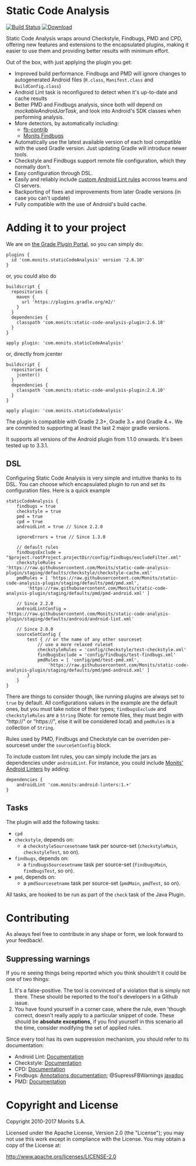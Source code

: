 # Static Code Analysis

[![Build Status](https://travis-ci.org/Monits/static-code-analysis-plugin.svg?branch=development)](https://travis-ci.org/Monits/static-code-analysis-plugin)
[![Download](https://api.bintray.com/packages/monits/monits-android/static-code-analysis-plugin/images/download.svg) ](https://bintray.com/monits/monits-android/static-code-analysis-plugin/_latestVersion)

Static Code Analysis wraps around Checkstyle, Findbugs, PMD and CPD, offering new features
and extensions to the encapsulated plugins, making it easier to use them and providing
better results with minimum effort.

Out of the box, with just applying the plugin you get:
 * Improved build performance. Findbugs and PMD will ignore changes to autogenerated
Android files (``R.class``, ``Manifest.class`` and ``BuildConfig.class``)
 * Android Lint task is reconfigured to detect when it's up-to-date and cache results
 * Better PMD and Findbugs analysis, since both will depend on *mockableAndroidJarTask*,
and look into Android's SDK classes when performing analysis.
 * More detectors, by automatically including:
   * [fb-contrib](https://github.com/mebigfatguy/fb-contrib)
   * [Monits Findbugs](https://github.com/Monits/findbugs-plugin)
 * Automatically use the latest available version of each tool compatible with the
used Gradle version. Just updating Gradle will introduce newer tools.
 * Checkstyle and Findbugs support remote file configuration, which they normally don't.
 * Easy configuration through DSL.
 * Easily and reliably include [custom Android Lint rules](http://tools.android.com/tips/lint-custom-rules) accross teams and CI servers.
 * Backporting of fixes and improvements from later Gradle versions (in case you can't update)
 * Fully compatible with the use of Android's build cache.

# Adding it to your project

We are on [the Grade Plugin Portal](https://plugins.gradle.org/plugin/com.monits.staticCodeAnalysis), so you can simply do:

```
plugins {
  id 'com.monits.staticCodeAnalysis' version '2.6.10'
}
```

or, you could also do

```
buildscript {
  repositories {
    maven {
      url 'https://plugins.gradle.org/m2/'
    }
  }
  dependencies {
    classpath 'com.monits:static-code-analysis-plugin:2.6.10'
  }
}

apply plugin: 'com.monits.staticCodeAnalysis'
```

or, directly from jcenter

```
buildscript {
  repositories {
    jcenter()
  }
  dependencies {
    classpath 'com.monits:static-code-analysis-plugin:2.6.10'
  }
}

apply plugin: 'com.monits.staticCodeAnalysis'
```

The plugin is compatible with Gradle 2.3+, Gradle 3.+ and Gradle 4.+. We are commited to supporting at least the last 2 major gradle versions.

It supports all versions of the Android plugin from 1.1.0 onwards. It's been tested up to 3.3.1.


## DSL

Configuring Static Code Analysis is very simple and intuitive thanks to its DSL. You can choose
which encapsulated plugin to run and set its configuration files. Here is a quick example

```
staticCodeAnalysis {
    findbugs = true
    checkstyle = true
    pmd = true
    cpd = true
    androidLint = true // Since 2.2.0

    ignoreErrors = true // Since 1.3.0

    // default rules
    findbugsExclude = "$project.rootProject.projectDir/config/findbugs/excludeFilter.xml"
    checkstyleRules = 'https://raw.githubusercontent.com/Monits/static-code-analysis-plugin/staging/defaults/checkstyle/checkstyle-cache.xml'
    pmdRules = [ 'https://raw.githubusercontent.com/Monits/static-code-analysis-plugin/staging/defaults/pmd/pmd.xml',
        'https://raw.githubusercontent.com/Monits/static-code-analysis-plugin/staging/defaults/pmd/pmd-android.xml' ]

    // Since 2.2.0
    androidLintConfig = 'https://raw.githubusercontent.com/Monits/static-code-analysis-plugin/staging/defaults/android/android-lint.xml'

    // Since 2.0.0
    sourceSetConfig {
        test { // or the name of any other sourceset
            // use a more relaxed ruleset
            checkstyleRules = 'config/checkstyle/test-checkstyle.xml'
            findbugsExclude = 'config/findbugs/test-findbugs.xml'
            pmdRules = [ 'config/pmd/test-pmd.xml',
                'https://raw.githubusercontent.com/Monits/static-code-analysis-plugin/staging/defaults/pmd/pmd-android.xml' ]
        }
    }
}
```

There are things to consider though, like running plugins are always set to ``true`` by default.
All configurations values in the example are the default ones, but you must take notice of their types;
``findbugsExclude`` and ``checkstyleRules`` are a ``String`` (Note: for remote files, they must
begin with "http://" or "https://", else it will be considered local) and ``pmdRules`` is a
collection of ``String``.

Rules used by PMD, Findbugs and Checkstyle can be overriden per-sourceset under the ``sourceSetConfig`` block.

To include custom lint rules, you can simply include the jars as dependencies under `androidLint`.
For instance, you could include [Monits' Android Linters](https://github.com/monits/android-linters) by adding:

```
dependencies {
    androidLint 'com.monits:android-linters:1.+'
}
```

## Tasks

The plugin will add the following tasks:

* `cpd`
* `checkstyle`, depends on:
  * a `checkstyleSourcesetname` task per source-set (`checkstyleMain`, `checkstyleTest`, so on).
* `findbugs`, depends on:
  * a `findbugsSourcesetname` task per source-set (`findbugsMain`, `findbugsTest`, so on).
* `pmd`, depends on:
  * a `pmdSourcesetname` task per source-set (`pmdMain`, `pmdTest`, so on).

All tasks, are hooked to be run as part of the `check` task of the Java Plugin.

# Contributing

As always feel free to contribute in any shape or form, we look forward to your feedback!.

## Suppressing warnings

If you re seeing things being reported which you think shouldn't it could be one of two things:

1. It's a false-positive. The tool is convinced of a violation that is simply not there. These should be reported to
the tool's developers in a Github issue.
2. You have found yourself in a corner case, where the rule, even 'though correct, doesn't really apply to a particular snippet of code.
These should be **absolute exceptions**, if you find yourself in this scenario all the time, consider modifying the set of applied rules.

Since every tool has its own suppression mechanism, you should refer to its documentation:

- Android Lint: [Documentation](http://tools.android.com/tips/lint/suppressing-lint-warnings)
- Checkstyle: [Documentation](http://checkstyle.sourceforge.net/config_annotation.html#SuppressWarnings)
- CPD: [Documentation](https://pmd.github.io/latest/pmd_userdocs_cpd.html#suppression) 
- Findbugs: [Annotations documentation](http://findbugs.sourceforge.net/manual/annotations.html); @SupressFBWarnings [javadoc](http://findbugs.sourceforge.net/api/edu/umd/cs/findbugs/annotations/SuppressFBWarnings.html) 
- PMD: [Documentation](https://pmd.github.io/latest/pmd_userdocs_suppressing_warnings.html)


# Copyright and License
Copyright 2010-2017 Monits S.A.

Licensed under the Apache License, Version 2.0 (the "License"); you may not use
this work except in compliance with the License. You may obtain a copy of the
License at:

http://www.apache.org/licenses/LICENSE-2.0

